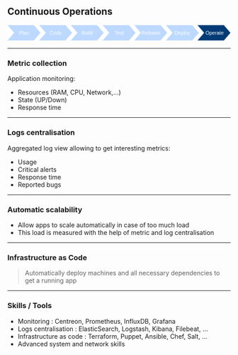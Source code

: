 ## Continuous Operations
<img src="images/release-cycle/release-cycle-operate.png" style="background:none; border:none; box-shadow:none;"/>

----

### Metric collection

Application monitoring:
* Resources (RAM, CPU, Network,...)
* State (UP/Down)
* Response time

----

### Logs centralisation

Aggregated log view allowing to get interesting metrics:
* Usage
* Critical alerts
* Response time
* Reported bugs

----

### Automatic scalability

* Allow apps to scale automatically in case of too much load
* This load is measured with the help of metric and log centralisation

----

### Infrastructure as Code

> Automatically deploy machines and all necessary dependencies to get a running app

----

### Skills / Tools

* Monitoring : Centreon, Prometheus, InfluxDB, Grafana
* Logs centralisation : ElasticSearch, Logstash, Kibana, Filebeat, ...
* Infrastructure as code : Terraform, Puppet, Ansible, Chef, Salt, ...
* Advanced system and network skills
